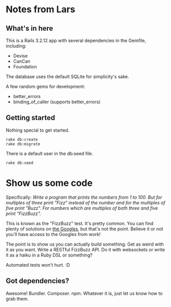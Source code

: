 # Notes from Lars #

## What's in here ##

This is a Rails 3.2.12 app with several dependencies in the Gemfile, including:

- Devise
- CanCan
- Foundation

The database uses the default SQLite for simplicity's sake.

A few random gems for development:

- better_errors
- binding_of_caller (supports better_errors)

## Getting started ##

Nothing special to get started.

    rake db:create
    rake db:migrate

There is a default user in the db:seed file.

    rake db:seed


# Show us some code #

Specifically: *Write a program that prints the numbers from 1 to 100. But for multiples of three print "Fizz" instead of the number and for the multiples of five print "Buzz". For numbers which are multiples of both three and five print "FizzBuzz".*

This is known as the "FizzBuzz" test. It's pretty common. You can find plenty of solutions on [the Googles](http://lmgtfy.com/?q=fizz+buzz), but that's not the point. Believe it or not you'll have access to the Googles from work!

The point is to show us you can actually build something. Get as weird with it as you want. Write a RESTful FizzBuzz API. Do it with websockets or write it as a haiku in a Ruby DSL or something?

Automated tests won't hurt. :D

## Got dependencies? ##

Awesome! Bundler. Composer. npm. Whatever it is, just let us know how to grab them.
